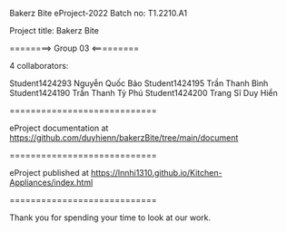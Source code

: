 Bakerz Bite
eProject-2022 Batch no: T1.2210.A1

Project title: Bakerz Bite

========> Group 03 <=========

4 collaborators:

Student1424293  Nguyễn Quốc Bảo
Student1424195  Trần Thanh  Bình
Student1424190  Trần Thanh Tỷ Phú
Student1424200  Trang Sĩ Duy Hiển

============================

eProject documentation at https://github.com/duyhienn/bakerzBite/tree/main/document

============================

eProject published at https://lnnhi1310.github.io/Kitchen-Appliances/index.html

============================

Thank you for spending your time to look at our work.